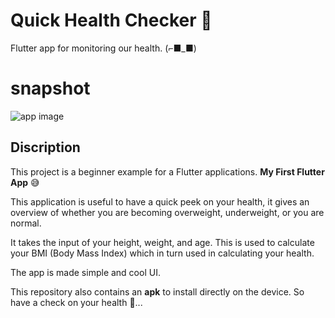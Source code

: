 # Quick Health Checker 💪

Flutter app for monitoring our health. (⌐■_■)

# snapshot
![app image](https://github.com/ralphcoder/quick-health-checker/blob/master/covid%20health_compressed.jpg)

## Discription

This project is a beginner example for a Flutter applications.
**My First Flutter App** 😅

This application is useful to have a quick peek on your health, it gives an overview of whether you are becoming overweight, underweight, or you are normal.

It takes the input of your height, weight, and age. This is used to calculate your BMI (Body Mass Index) which in turn used in calculating your health.

The app is made simple and cool UI.

This repository also contains an **apk** to install directly on the device. 
So have a check on your health 💪...



